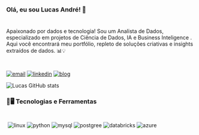 ### Olá, eu sou Lucas André! 👋 
#
Apaixonado por dados e tecnologia! Sou um Analista de Dados, especializado em projetos de Ciência de Dados, IA e Business Inteligence . Aqui você encontrará meu portfólio, repleto de soluções criativas e insights extraídos de dados. 📊💡 
#

[![email](https://img.shields.io/badge/Gmail-D14836?style=for-the-badge&logo=gmail&logoColor=white)](lucasandre1704@gmail.com)
[![linkedin](https://img.shields.io/badge/LinkedIn-0077B5?style=for-the-badge&logo=linkedin&logoColor=white)](www.linkedin.com/in/lucandrep)
[![blog](https://img.shields.io/badge/Medium-12100E?style=for-the-badge&logo=medium&logoColor=white)]()


![Lucas GitHub stats](https://github-readme-stats.vercel.app/api?username=Lucandreop&show_icons=true&theme=gruvbox)

### 🚀🖥️ Tecnologias e Ferramentas
#
<div style="display:flex; flex-wrap: wrap; gap: 4px; "><br/>
    <img align="center" alt="linux" src="https://img.shields.io/badge/Linux-FCC624?style=for-the-badge&logo=linux&logoColor=black">
    <img align="center" alt="python" src="https://img.shields.io/badge/Python-14354C?style=for-the-badge&logo=python&logoColor=white">
    <img align="center" alt="mysql" src="https://img.shields.io/badge/MySQL-005C84?style=for-the-badge&logo=mysql&logoColor=white">
    <img align="center" alt="postgree" src="https://img.shields.io/badge/PostgreSQL-316192?style=for-the-badge&logo=postgresql&logoColor=white">
    <img align="center" alt="databricks" src=https://img.shields.io/badge/Databricks-FF3621?style=for-the-badge&logo=Databricks&logoColor=white>
      <img align="center" alt="azure" src=https://img.shields.io/badge/microsoft%20azure-0089D6?style=for-the-badge&logo=microsoft-azure&logoColor=white>
</div><br/>
